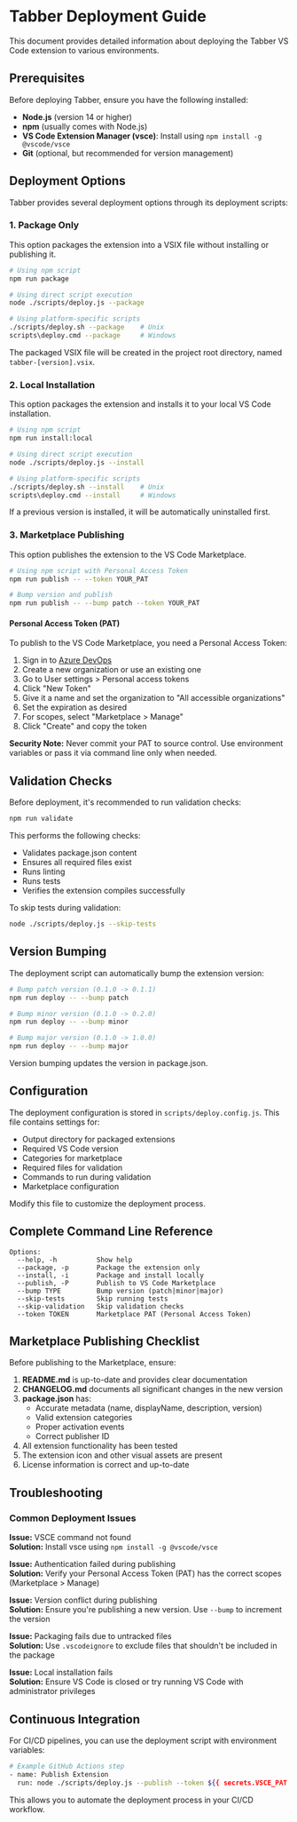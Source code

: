 # Tabber Deployment Guide

This document provides detailed information about deploying the Tabber VS Code extension to various environments.

## Prerequisites

Before deploying Tabber, ensure you have the following installed:

- **Node.js** (version 14 or higher)
- **npm** (usually comes with Node.js)
- **VS Code Extension Manager (vsce)**: Install using `npm install -g @vscode/vsce`
- **Git** (optional, but recommended for version management)

## Deployment Options

Tabber provides several deployment options through its deployment scripts:

### 1. Package Only

This option packages the extension into a VSIX file without installing or publishing it.

```bash
# Using npm script
npm run package

# Using direct script execution
node ./scripts/deploy.js --package

# Using platform-specific scripts
./scripts/deploy.sh --package    # Unix
scripts\deploy.cmd --package     # Windows
```

The packaged VSIX file will be created in the project root directory, named `tabber-[version].vsix`.

### 2. Local Installation

This option packages the extension and installs it to your local VS Code installation.

```bash
# Using npm script
npm run install:local

# Using direct script execution
node ./scripts/deploy.js --install

# Using platform-specific scripts
./scripts/deploy.sh --install    # Unix
scripts\deploy.cmd --install     # Windows
```

If a previous version is installed, it will be automatically uninstalled first.

### 3. Marketplace Publishing

This option publishes the extension to the VS Code Marketplace.

```bash
# Using npm script with Personal Access Token
npm run publish -- --token YOUR_PAT

# Bump version and publish
npm run publish -- --bump patch --token YOUR_PAT
```

#### Personal Access Token (PAT)

To publish to the VS Code Marketplace, you need a Personal Access Token:

1. Sign in to [Azure DevOps](https://dev.azure.com/)
2. Create a new organization or use an existing one
3. Go to User settings > Personal access tokens
4. Click "New Token"
5. Give it a name and set the organization to "All accessible organizations"
6. Set the expiration as desired
7. For scopes, select "Marketplace > Manage"
8. Click "Create" and copy the token

**Security Note:** Never commit your PAT to source control. Use environment variables or pass it via command line only when needed.

## Validation Checks

Before deployment, it's recommended to run validation checks:

```bash
npm run validate
```

This performs the following checks:
- Validates package.json content
- Ensures all required files exist
- Runs linting
- Runs tests
- Verifies the extension compiles successfully

To skip tests during validation:

```bash
node ./scripts/deploy.js --skip-tests
```

## Version Bumping

The deployment script can automatically bump the extension version:

```bash
# Bump patch version (0.1.0 -> 0.1.1)
npm run deploy -- --bump patch

# Bump minor version (0.1.0 -> 0.2.0)
npm run deploy -- --bump minor

# Bump major version (0.1.0 -> 1.0.0)
npm run deploy -- --bump major
```

Version bumping updates the version in package.json.

## Configuration

The deployment configuration is stored in `scripts/deploy.config.js`. This file contains settings for:

- Output directory for packaged extensions
- Required VS Code version
- Categories for marketplace
- Required files for validation
- Commands to run during validation
- Marketplace configuration

Modify this file to customize the deployment process.

## Complete Command Line Reference

```
Options:
  --help, -h          Show help
  --package, -p       Package the extension only
  --install, -i       Package and install locally
  --publish, -P       Publish to VS Code Marketplace
  --bump TYPE         Bump version (patch|minor|major)
  --skip-tests        Skip running tests
  --skip-validation   Skip validation checks
  --token TOKEN       Marketplace PAT (Personal Access Token)
```

## Marketplace Publishing Checklist

Before publishing to the Marketplace, ensure:

1. **README.md** is up-to-date and provides clear documentation
2. **CHANGELOG.md** documents all significant changes in the new version
3. **package.json** has:
   - Accurate metadata (name, displayName, description, version)
   - Valid extension categories
   - Proper activation events
   - Correct publisher ID
4. All extension functionality has been tested
5. The extension icon and other visual assets are present
6. License information is correct and up-to-date

## Troubleshooting

### Common Deployment Issues

**Issue:** VSCE command not found  
**Solution:** Install vsce using `npm install -g @vscode/vsce`

**Issue:** Authentication failed during publishing  
**Solution:** Verify your Personal Access Token (PAT) has the correct scopes (Marketplace > Manage)

**Issue:** Version conflict during publishing  
**Solution:** Ensure you're publishing a new version. Use `--bump` to increment the version

**Issue:** Packaging fails due to untracked files  
**Solution:** Use `.vscodeignore` to exclude files that shouldn't be included in the package

**Issue:** Local installation fails  
**Solution:** Ensure VS Code is closed or try running VS Code with administrator privileges

## Continuous Integration

For CI/CD pipelines, you can use the deployment script with environment variables:

```bash
# Example GitHub Actions step
- name: Publish Extension
  run: node ./scripts/deploy.js --publish --token ${{ secrets.VSCE_PAT }}
```

This allows you to automate the deployment process in your CI/CD workflow.